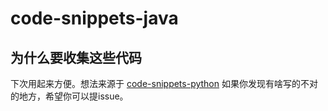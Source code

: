 # code-snippets-java

## 为什么要收集这些代码

下次用起来方便。想法来源于 [code-snippets-python](https://github.com/binderclip/code-snippets-python)
如果你发现有啥写的不对的地方，希望你可以提issue。